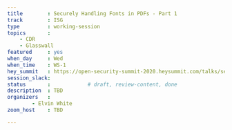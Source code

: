 ```yaml
---
title        : Securely Handling Fonts in PDFs - Part 1
track        : ISG
type         : working-session
topics       :
    - CDR
    - Glasswall
featured     : yes
when_day     : Wed
when_time    : WS-1
hey_summit   : https://open-security-summit-2020.heysummit.com/talks/securely-handling-fonts-in-pdfs-part-1-11pm-bst/
session_slack: 
status       :            # draft, review-content, done
description  : TBD
organizers   :
        - Elvin White
zoom_host    : TBD

---
```

